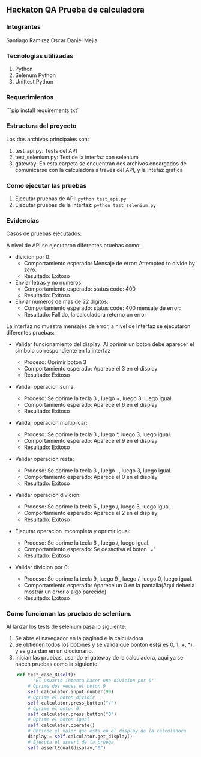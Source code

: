 

## Hackaton QA Prueba de calculadora

### Integrantes

Santiago Ramirez
Oscar Daniel Mejia


### Tecnologias utilizadas

1. Python
2. Selenum Python
2. Unittest Python

### Requerimientos

```pip install requirements.txt`


### Estructura del proyecto
Los dos archivos principales son:
1. test_api.py: Tests del API
2. test_selenium.py: Test de la interfaz con selenium
3. gateway: En esta carpeta se encuentran dos archivos encargados de comunicarse con la calculadora a traves del API, y la intefaz grafica

### Como ejecutar las pruebas

1. Ejecutar pruebas de API: `python test_api.py`
1. Ejecutar pruebas de la interfaz: `python test_selenium.py`


### Evidencias

Casos de pruebas ejecutados:

A nivel de API se ejecutaron diferentes pruebas como:
-  divicion por 0:
    - Comportamiento esperado:
        Mensaje de error: Attempted to divide by zero.
    - Resultado: Exitoso
-  Enviar letras y no numeros:
    - Comportamiento esperado:
        status code: 400
    - Resultado: Exitoso
-  Enviar numeros de mas de 22 digitos:
    - Comportamiento esperado:
        status code: 400
        mensaje de error: 
    - Resultado: Fallido, la calculadora retorno un error




La interfaz no muestra mensajes de error, a nivel de Interfaz se ejecutaron diferentes pruebas:

-  Validar funcionamiento del display: Al oprimir un boton debe aparecer el simbolo correspondiente en la interfaz
    - Proceso: Oprimir boton 3
    - Comportamiento esperado: Aparece el 3 en el display
    - Resultado: Exitoso
-  Validar operacion suma: 
    - Proceso: Se oprime la tecla 3 , luego +, luego 3, luego igual.
    - Comportamiento esperado: Aparece el 6 en el display
    - Resultado: Exitoso

-  Validar operacion multiplicar: 
    - Proceso: Se oprime la tecla 3 , luego *, luego 3, luego igual.
    - Comportamiento esperado: Aparece el 9 en el display
    - Resultado: Exitoso

-  Validar operacion resta: 
    - Proceso: Se oprime la tecla 3 , luego -, luego 3, luego igual.
    - Comportamiento esperado: Aparece el 0 en el display
    - Resultado: Exitoso


-  Validar operacion divicion: 
    - Proceso: Se oprime la tecla 6 , luego /, luego 3, luego igual.
    - Comportamiento esperado: Aparece el 2 en el display
    - Resultado: Exitoso

-  Ejecutar operacion imcompleta y oprimir igual: 
    - Proceso: Se oprime la tecla 6 , luego /, luego igual.
    - Comportamiento esperado: Se desactiva el boton '='
    - Resultado: Exitoso
-  Validar  divicion por 0: 
    - Proceso: Se oprime la tecla 9, luego 9  , luego /, luego 0, luego igual.
    - Comportamiento esperado: Aparece un 0 en la pantalla(Aqui deberia mostrar un error o algo parecido)
    - Resultado: Exitoso


### Como funcionan las pruebas de selenium.

Al lanzar los tests de selenium pasa lo siguiente:

1. Se abre el navegador en la paginad e la calculadora
2. Se obtienen todos los botones y se valida que bonton es(si es 0, 1, +, *), y se guardan en un diccionario.
3. Inician las pruebas, usando el gateway de la calculadora, aqui ya se hacen pruebas como la siguiente:

```py
    def test_case_8(self):
        '''El usuario intenta hacer una divicion por 0'''
        # Oprime dos veces el boton 9
        self.calculator.input_number(99)
        # Oprime el boton dividir
        self.calculator.press_button("/")
        # Oprime el boton 0
        self.calculator.press_button("0")
        # Oprime el boton igual
        self.calculator.operate()
        # Obtiene el valor que esta en el display de la calculadora
        display = self.calculator.get_display()
        # Ejecuta el assert de la prueba
        self.assertEqual(display,"0") 
```
